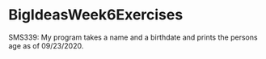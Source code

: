 # BigIdeasWeek6Exercises
SMS339:
My program takes a name and a birthdate and prints the persons age as of 09/23/2020.
